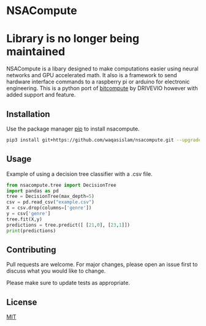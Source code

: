 # NSACompute
# Library is no longer being maintained
NSACompute is a libary designed to make computations easier using neural networks and GPU accelerated math. It also is a framework to send hardware interface commands to a raspberry pi or arduino for
electronic engineering. This is a python port of [bitcompute](https://github.com/drivevio/bitcompute) by DRIVEVIO however with added support and feature.
## Installation

Use the package manager [pip](https://pip.pypa.io/en/stable/) to install nsacompute.

```bash
pip3 install git+https://github.com/waqasislam/nsacompute.git --upgrade
```

## Usage
Example of using a decision tree classifier with a .csv file.
```python
from nsacompute.tree import DecisionTree
import pandas as pd
tree = DecisionTree(max_depth=5)
csv = pd.read_csv("example.csv")
X = csv.drop(columns=['genre'])
y = csv['genre']
tree.fit(X,y)
predictions = tree.predict([ [21,0], [23,1]])
print(predictions)

```

## Contributing
Pull requests are welcome. For major changes, please open an issue first to discuss what you would like to change.

Please make sure to update tests as appropriate.

## License
[MIT](https://choosealicense.com/licenses/mit/)
